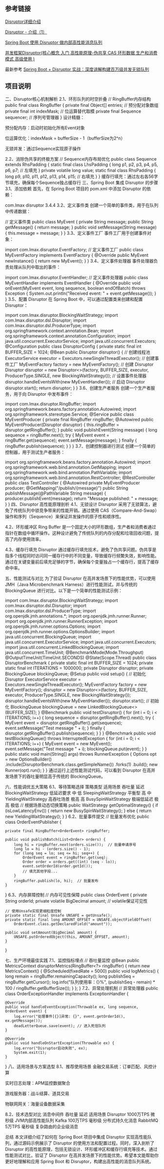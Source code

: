 ## 参考链接
[Disruptor详细介绍](https://blog.csdn.net/qq_44073614/article/details/127428053)

[Disruptor - 介绍（1）](https://www.jianshu.com/p/78160f213862)

[Spring Boot 使用 Disruptor 做内部高性能消息队列](https://mp.weixin.qq.com/s/sHSFhE2R85h1wEFy6TRg_w)

[并发框架Disruptor(核心概念 入门 高性能原理-伪共享 CAS 环形数据 生产和消费模式 高级使用 )](https://blog.csdn.net/m0_46690280/article/details/120095823)

最新参考
[Spring Boot + Disruptor 实战：深度讲解构建百万级并发无锁队列](https://mp.weixin.qq.com/s/nCPHyHWHzf1bPDH0UazXkg)

## 项目说明


二、Disruptor核心机制解析
2.1、环形队列的时空折叠
// RingBuffer内存结构
public final class RingBuffer<E> {
private final Object[] entries;          // 预分配对象数组
private final int indexMask;             // 位运算替代取模
private final Sequence sequencer;        // 序列号管理器
}
设计精髓：

预分配内存：启动时初始化所有Event对象

位运算优化：indexMask = bufferSize - 1（bufferSize为2^n）

无锁并发：通过Sequence实现原子操作

2.2、消除伪共享的终极方案
// Sequence内存布局优化
public class Sequence extends RhsPadding {
static final class LhsPadding {
long p1, p2, p3, p4, p5, p6, p7; // 左填充
}
private volatile long value;
static final class RhsPadding {
long p9, p10, p11, p12, p13, p14, p15; // 右填充
}
}
缓存行填充：通过左右各56字节填充，确保每个Sequence独占缓存行
三、Spring Boot 集成 Disruptor 的步骤
3.1、添加依赖
首先，在 Spring Boot 项目的 pom.xml 中添加 Disruptor 的依赖：

<dependency>
    <groupId>com.lmax</groupId>
    <artifactId>disruptor</artifactId>
    <version>3.4.4</version>
</dependency>
3.2、定义事件类
创建一个简单的事件类，用于在队列中传递数据：

// 定义事件类
public class MyEvent {
private String message;
public String getMessage() {
return message;
}
public void setMessage(String message) {
this.message = message;
}
}
3.3、定义事件工厂
事件工厂用于创建事件对象：

import com.lmax.disruptor.EventFactory;
// 定义事件工厂
public class MyEventFactory implements EventFactory<MyEvent> {
@Override
public MyEvent newInstance() {
return new MyEvent();
}
}
3.4、定义事件处理器
事件处理器负责处理从队列中取出的事件：

import com.lmax.disruptor.EventHandler;
// 定义事件处理器
public class MyEventHandler implements EventHandler<MyEvent> {
@Override
public void onEvent(MyEvent event, long sequence, boolean endOfBatch) throws Exception {
System.out.println("Received event: " + event.getMessage());
}
}
3.5、配置 Disruptor
在 Spring Boot 中，可以通过配置类来创建和配置 Disruptor：

import com.lmax.disruptor.BlockingWaitStrategy;
import com.lmax.disruptor.dsl.Disruptor;
import com.lmax.disruptor.dsl.ProducerType;
import org.springframework.context.annotation.Bean;
import org.springframework.context.annotation.Configuration;
import java.util.concurrent.ExecutorService;
import java.util.concurrent.Executors;
@Configuration
public class DisruptorConfig {
private static final int BUFFER_SIZE = 1024;
@Bean
public Disruptor<MyEvent> disruptor() {
// 创建线程池
ExecutorService executor = Executors.newSingleThreadExecutor();
// 创建事件工厂
MyEventFactory factory = new MyEventFactory();
// 创建 Disruptor
Disruptor<MyEvent> disruptor = new Disruptor<>(factory, BUFFER_SIZE, executor, ProducerType.SINGLE, new BlockingWaitStrategy());
// 设置事件处理器
disruptor.handleEventsWith(new MyEventHandler());
// 启动 Disruptor
disruptor.start();
return disruptor;
}
}
3.6、创建生产者服务
创建一个生产者服务，用于向 Disruptor 中发布事件：

import com.lmax.disruptor.RingBuffer;
import org.springframework.beans.factory.annotation.Autowired;
import org.springframework.stereotype.Service;
@Service
public class MyEventProducer {
private final RingBuffer<MyEvent> ringBuffer;
@Autowired
public MyEventProducer(Disruptor<MyEvent> disruptor) {
this.ringBuffer = disruptor.getRingBuffer();
}
public void publishEvent(String message) {
long sequence = ringBuffer.next();
try {
MyEvent event = ringBuffer.get(sequence);
event.setMessage(message);
} finally {
ringBuffer.publish(sequence);
}
}
}
3.7、创建控制器进行测试
创建一个简单的控制器，用于测试生产者服务：

import org.springframework.beans.factory.annotation.Autowired;
import org.springframework.web.bind.annotation.GetMapping;
import org.springframework.web.bind.annotation.PathVariable;
import org.springframework.web.bind.annotation.RestController;
@RestController
public class TestController {
@Autowired
private MyEventProducer producer;
@GetMapping("/publish/{message}")
public String publishMessage(@PathVariable String message) {
producer.publishEvent(message);
return "Message published: " + message;
}
}
四、Disruptor 高性能原理剖析
4.1、无锁设计
Disruptor 采用了无锁算法，避免了传统队列中锁竞争带来的性能开销。通过使用 CAS（Compare-And-Swap）操作和序列（Sequence）来保证并发操作的原子性和顺序性。


4.2、环形缓冲区
Ring Buffer 是一个固定大小的环形数组，生产者和消费者通过指针在数组中循环操作。这种设计避免了传统队列的内存分配和垃圾回收问题，提高了内存使用效率。


4.3、缓存行填充
Disruptor 通过缓存行填充技术，避免了伪共享问题。伪共享是指多个线程同时访问同一缓存行中的不同变量，导致缓存行频繁失效，影响性能。通过在关键变量前后填充足够的字节，确保每个变量独占一个缓存行，提高了缓存命中率。


五、性能测试与对比
为了验证 Disruptor 在高并发场景下的性能优势，可以使用 JMH（Java Microbenchmark Harness）进行性能测试，并与传统的 BlockingQueue 进行对比。以下是一个简单的性能测试示例：

import com.lmax.disruptor.BlockingWaitStrategy;
import com.lmax.disruptor.dsl.Disruptor;
import com.lmax.disruptor.dsl.ProducerType;
import org.openjdk.jmh.annotations.*;
import org.openjdk.jmh.runner.Runner;
import org.openjdk.jmh.runner.RunnerException;
import org.openjdk.jmh.runner.options.Options;
import org.openjdk.jmh.runner.options.OptionsBuilder;
import java.util.concurrent.BlockingQueue;
import java.util.concurrent.ExecutorService;
import java.util.concurrent.Executors;
import java.util.concurrent.LinkedBlockingQueue;
import java.util.concurrent.TimeUnit;
@BenchmarkMode(Mode.Throughput)
@OutputTimeUnit(TimeUnit.SECONDS)
@State(Scope.Thread)
public class DisruptorBenchmark {
private static final int BUFFER_SIZE = 1024;
private static final int ITERATIONS = 1000000;
private Disruptor<MyEvent> disruptor;
private BlockingQueue<MyEvent> blockingQueue;
@Setup
public void setup() {
// 初始化 Disruptor
ExecutorService executor = Executors.newSingleThreadExecutor();
MyEventFactory factory = new MyEventFactory();
disruptor = new Disruptor<>(factory, BUFFER_SIZE, executor, ProducerType.SINGLE, new BlockingWaitStrategy());
disruptor.handleEventsWith(new MyEventHandler());
disruptor.start();
// 初始化 BlockingQueue
blockingQueue = new LinkedBlockingQueue<>(BUFFER_SIZE);
}
@Benchmark
public void testDisruptor() {
for (int i = 0; i < ITERATIONS; i++) {
long sequence = disruptor.getRingBuffer().next();
try {
MyEvent event = disruptor.getRingBuffer().get(sequence);
event.setMessage("Test message " + i);
} finally {
disruptor.getRingBuffer().publish(sequence);
}
}
}
@Benchmark
public void testBlockingQueue() throws InterruptedException {
for (int i = 0; i < ITERATIONS; i++) {
MyEvent event = new MyEvent();
event.setMessage("Test message " + i);
blockingQueue.put(event);
}
}
public static void main(String[] args) throws RunnerException {
Options opt = new OptionsBuilder()
.include(DisruptorBenchmark.class.getSimpleName())
.forks(1)
.build();
new Runner(opt).run();
}
}
通过运行上述性能测试代码，可以看到 Disruptor 在高并发场景下的吞吐量明显高于传统的 BlockingQueue。

六、性能调优五大策略
6.1、等待策略选择
策略类型
适用场景
吞吐量
延迟
BlockingWaitStrategy
低延迟要求
中
低
SleepingWaitStrategy
平衡型
高
中
YieldingWaitStrategy
高吞吐场景
极高
高
BusySpinWaitStrategy
极端低延迟
极高
极低
// 根据场景动态切换策略
public WaitStrategy getOptimalStrategy() {
if (isLowLatencyEnv()) {
return new BusySpinWaitStrategy();
} else {
return new YieldingWaitStrategy();
}
}
6.2、批量事件提交
// 批量发布优化
public class OrderEventPublisher {

    private final RingBuffer<OrderEvent> ringBuffer;

    public void publishBatch(List<Order> orders) {
        long hi = ringBuffer.next(orders.size());  // 批量申请序号
        long lo = hi - (orders.size() - 1);
        for (long seq = lo; seq <= hi; seq++) {
            OrderEvent event = ringBuffer.get(seq);
            Order order = orders.get((int) (seq - lo));
            event.setOrderId(order.getId());
            // 填充其他字段...
        }
        ringBuffer.publish(lo, hi);  // 批量发布
    }
}
6.3、内存屏障控制
// 内存可见性保障
public class OrderEvent {
private String orderId;
private volatile BigDecimal amount; // volatile保证可见性

    // 使用Unsafe实现更细粒度控制
    private static final Unsafe UNSAFE = getUnsafe();
    private static final long AMOUNT_OFFSET = UNSAFE.objectFieldOffset(
        OrderEvent.class.getDeclaredField("amount"));

    public void setAmount(BigDecimal amount) {
        UNSAFE.putOrderedObject(this, AMOUNT_OFFSET, amount);
    }
}

七、生产环境最佳实践
7.1、监控指标埋点
// 吞吐量监控
@Bean
public MetricsContext disruptorMetrics(RingBuffer<?> ringBuffer) {
return new MetricsContext() {
@Scheduled(fixedRate = 5000)
public void logMetrics() {
long remain = ringBuffer.remainingCapacity();
long publishSeq = ringBuffer.getCursor();
log.info("队列使用率：{}%", (publishSeq - remain) * 100 / ringBuffer.getBufferSize());
}
};
}
7.2、异常处理机制
// 异常处理器
public class OrderExceptionHandler implements ExceptionHandler<OrderEvent> {

    @Override
    public void handleEventException(Throwable ex, long sequence, OrderEvent event) {
        log.error("处理事件[{}]异常: {}", event.getOrderId(), ex.getMessage());
        deadLetterQueue.save(event); // 进入死信队列
    }

    @Override
    public void handleOnStartException(Throwable ex) {
        log.error("Disruptor启动失败", ex);
        System.exit(1);
    }
}
八、适用场景与方案选型
8.1、推荐使用场景
金融交易系统：订单匹配、风控计算

实时日志处理：APM监控数据聚合

游戏服务器：战斗结算、道具交易

物联网网关：海量设备数据采集


8.2、技术选型对比
消息中间件
吞吐量
延迟
适用场景
Disruptor
1000万TPS
微秒级
JVM内部高性能队列
Kafka
100万TPS
毫秒级
分布式持久化消息
RabbitMQ
5万TPS
毫秒级
复杂路由的企业级消息

总结
本文详细介绍了如何在 Spring Boot 项目中集成 Disruptor 实现高性能队列，通过源码示例展示了 Disruptor 的使用方法和配置过程。同时，深入剖析了 Disruptor 的高性能原理，包括无锁设计、环形缓冲区和缓存行填充等技术。通过性能测试对比，验证了 Disruptor 在高并发场景下的性能优势。希望本文能帮助你更好地理解和应用 Spring Boot 和 Disruptor，构建出高性能的消息队列系统。
